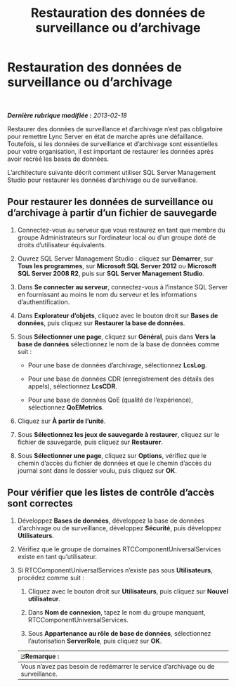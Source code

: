 ﻿---
title: Restauration des données de surveillance ou d’archivage
TOCTitle: Restauration des données de surveillance ou d’archivage
ms:assetid: 60118526-13bb-4b03-803e-6ffae219d436
ms:mtpsurl: https://technet.microsoft.com/fr-fr/library/Hh202175(v=OCS.15)
ms:contentKeyID: 53095434
ms.date: 05/20/2016
mtps_version: v=OCS.15
ms.translationtype: HT
---

# Restauration des données de surveillance ou d’archivage

 

_**Dernière rubrique modifiée :** 2013-02-18_

Restaurer des données de surveillance et d’archivage n’est pas obligatoire pour remettre Lync Server en état de marche après une défaillance. Toutefois, si les données de surveillance et d’archivage sont essentielles pour votre organisation, il est important de restaurer les données après avoir recréé les bases de données.

L’architecture suivante décrit comment utiliser SQL Server Management Studio pour restaurer les données d’archivage ou de surveillance.

## Pour restaurer les données de surveillance ou d’archivage à partir d’un fichier de sauvegarde

1.  Connectez-vous au serveur que vous restaurez en tant que membre du groupe Administrateurs sur l’ordinateur local ou d’un groupe doté de droits d’utilisateur équivalents.

2.  Ouvrez SQL Server Management Studio : cliquez sur **Démarrer**, sur **Tous les programmes**, sur **Microsoft SQL Server 2012** ou **Microsoft SQL Server 2008 R2**, puis sur **SQL Server Management Studio**.

3.  Dans **Se connecter au serveur**, connectez-vous à l’instance SQL Server en fournissant au moins le nom du serveur et les informations d’authentification.

4.  Dans **Explorateur d’objets**, cliquez avec le bouton droit sur **Bases de données**, puis cliquez sur **Restaurer la base de données**.

5.  Sous **Sélectionner une page**, cliquez sur **Général**, puis dans **Vers la base de données** sélectionnez le nom de la base de données comme suit :
    
      - Pour une base de données d’archivage, sélectionnez **LcsLog**.
    
      - Pour une base de données CDR (enregistrement des détails des appels), sélectionnez **LcsCDR**.
    
      - Pour une base de données QoE (qualité de l’expérience), sélectionnez **QoEMetrics**.

6.  Cliquez sur **À partir de l’unité**.

7.  Sous **Sélectionnez les jeux de sauvegarde à restaurer**, cliquez sur le fichier de sauvegarde, puis cliquez sur **Restaurer**.

8.  Sous **Sélectionner une page**, cliquez sur **Options**, vérifiez que le chemin d’accès du fichier de données et que le chemin d’accès du journal sont dans le dossier voulu, puis cliquez sur **OK**.

## Pour vérifier que les listes de contrôle d’accès sont correctes

1.  Développez **Bases de données**, développez la base de données d’archivage ou de surveillance, développez **Sécurité**, puis développez **Utilisateurs**.

2.  Vérifiez que le groupe de domaines RTCComponentUniversalServices existe en tant qu’utilisateur.

3.  Si RTCComponentUniversalServices n’existe pas sous **Utilisateurs**, procédez comme suit :
    
    1.  Cliquez avec le bouton droit sur **Utilisateurs**, puis cliquez sur **Nouvel utilisateur**.
    
    2.  Dans **Nom de connexion**, tapez le nom du groupe manquant, RTCComponentUniversalServices.
    
    3.  Sous **Appartenance au rôle de base de données**, sélectionnez l’autorisation **ServerRole**, puis cliquez sur **OK**.
    
    <table>
    <thead>
    <tr class="header">
    <th><img src="images/Gg398920.note(OCS.15).gif" title="note" alt="note" />Remarque :</th>
    </tr>
    </thead>
    <tbody>
    <tr class="odd">
    <td>Vous n’avez pas besoin de redémarrer le service d’archivage ou de surveillance.</td>
    </tr>
    </tbody>
    </table>

